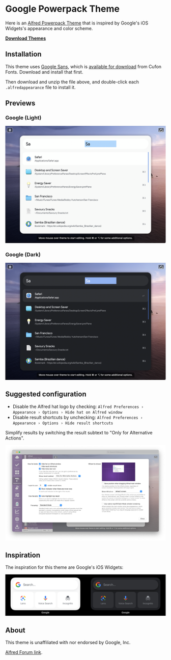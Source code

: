 # Google Powerpack Theme

Here is an [Alfred Powerpack Theme](https://www.alfredapp.com/help/appearance/) that is inspired by Google's iOS Widgets's appearance and color scheme.

[**Download Themes**](https://github.com/chrismessina/alfred-theme-google/releases/latest)

## Installation

This theme uses [Google Sans](https://www.typewolf.com/google-sans), which is [available for download](https://www.cufonfonts.com/font/google-sans) from Cufon Fonts. Download and install that first.

Then download and unzip the file above, and double-click each `.alfredappearance` file to install it.

## Previews

### Google (Light)

[![Google (Light) - Alfred Theme Preview](./assets/google-light.png)](./assets/google-light.png)

### Google (Dark)

[![Google (Dark) - Alfred Theme Preview](./assets/google-dark.png)](./assets/google-dark.png)

## Suggested configuration

- Disable the Alfred hat logo by checking: `Alfred Preferences › Appearance › Options › Hide hat on Alfred window`
- Disable result shortcuts by unchecking: `Alfred Preferences › Appearance › Options › Hide result shortcuts`

Simplify results by switching the result subtext to "Only for Alternative Actions".

[![Alfred Appearance Options](./assets/alfred-appearance-options.png)](./assets/alfred-appearance-options.png)

## Inspiration

The inspiration for this theme are Google's iOS Widgets:

[![Google iOS Widgets](./assets/widgets.png)](./assets/widgets.png)

## About

This theme is unaffiliated with nor endorsed by Google, Inc.

<a href="https://www.alfredforum.com/topic/16270-google-inspired-theme/">Alfred Forum link</a>.
